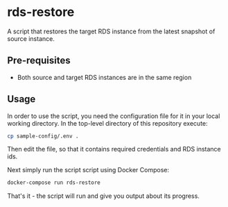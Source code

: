 # rds-restore
A script that restores the target RDS instance from the latest snapshot of source instance.

## Pre-requisites
* Both source and target RDS instances are in the same region

## Usage

In order to use the script, you need the configuration file for it in your local working directory.
In the top-level directory of this repository execute:

```bash
cp sample-config/.env .
```

Then edit the file, so that it contains required credentials and RDS instance ids.

Next simply run the script script using Docker Compose:

```bash
docker-compose run rds-restore
```

That's it - the script will run and give you output about its progress.
